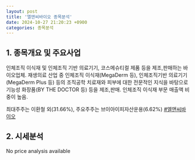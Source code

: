 ```yaml
---
layout: post
title: '엘앤씨바이오 종목분석'
date: 2024-10-27 21:20:23 +0900
categories: 종목분석
---
```


## 1. 종목개요 및 주요사업

인체조직 이식재 및 인체조직 기반 의료기기, 코스메슈티컬 제품 등을 제조,판매하는 바이오업체. 재생의료 산업 중 인체조직 이식재(MegaDerm 등), 인체조직기반 의료기기(MegaDerm Plus 등) 등의 조직공학 치료재와 피부에 대한 전문적인 지식을 바탕으로 기능성 화장품(BY THE DOCTOR 등) 등을 제조,판매. 인체조직 이식재 부문 매출액 비중이 높음.

최대주주는 이환철 외(31.66%), 주요주주는 브이아이피자산운용(6.62%)
[#엘앤씨바이오](#)

## 2. 시세분석

No price analysis available
